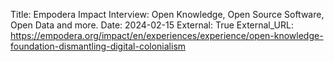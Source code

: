Title: Empodera Impact Interview: Open Knowledge, Open Source Software, Open Data and more.
Date: 2024-02-15
External: True
External_URL: https://empodera.org/impact/en/experiences/experience/open-knowledge-foundation-dismantling-digital-colonialism
